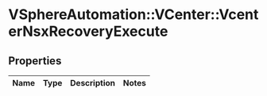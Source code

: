 # VSphereAutomation::VCenter::VcenterNsxRecoveryExecute

## Properties
Name | Type | Description | Notes
------------ | ------------- | ------------- | -------------


